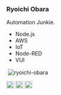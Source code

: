 ### Ryoichi Obara

Automation Junkie.

* Node.js
* AWS
* IoT
* Node-RED
* VUI

<p>&nbsp;<img align="center" src="https://github-readme-stats.vercel.app/api?username=ryoichi-obara&show_icons=true" alt="ryoichi-obara" /></p>

<p> 
<a href="https://twitter.com/ryoichi_obara" target="blank"><img align="center" src="https://cdn.jsdelivr.net/npm/simple-icons@3.0.1/icons/twitter.svg" alt="ryoichi_obara" height="20" width="20" /></a>
<a href="https://linkedin.com/in/ryoichi-obara" target="blank"><img align="center" src="https://cdn.jsdelivr.net/npm/simple-icons@3.0.1/icons/linkedin.svg" alt="ryoichi-obara" height="20" width="20" /></a>
<a href="https://stackoverflow.com/users/3803530" target="blank"><img align="center" src="https://cdn.jsdelivr.net/npm/simple-icons@3.0.1/icons/stackoverflow.svg" alt="3803530" height="20" width="20" /></a>
</p>

<!--
- 🔭 I’m currently working on ...
- 🌱 I’m currently learning ...
- 👯 I’m looking to collaborate on ...
- 🤔 I’m looking for help with ...
- 💬 Ask me about ...
- 📫 How to reach me: ...
- 😄 Pronouns: ...
- ⚡ Fun fact: ...
-->
